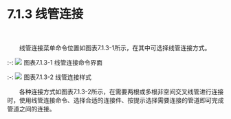 # 7.1.3 线管连接
<br/>

&emsp;&emsp;线管连接菜单命令位置如图表7.1.3\-1所示，在其中可选择线管连接方式。

:-: ![](images/347.png)
图表7.1.3\-1 线管连接命令界面


:-: ![](images/348.png)
图表7.1.3\-2 线管连接样式

&emsp;&emsp;各种连接方式如图表7.1.3\-2所示，在需要两根或多根非空间交叉线管进行连接时，使用线管连接命令、选择合适的连接件、按提示选择需要连接的管道即可完成管道之间的连接。